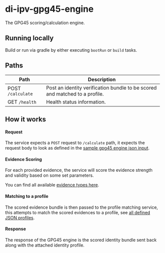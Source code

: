 # di-ipv-gpg45-engine

The GPG45 scoring/calculation engine.

## Running locally

Build or run via gradle by either executing `bootRun` or `build` tasks.

## Paths

| Path | Description |
| - | - |
| POST `/calculate` | Post an identity verification bundle to be scored and matched to a profile. |
| GET `/health` | Health status information. |

## How it works

#### Request
The service expects a `POST` request to `/calculate` path, it expects the request body to look
as defined in the [sample gpg45 engine json input](/docs/sample-gpg45-engine-input.json).

#### Evidence Scoring
For each provided evidence, the service will score the evidence strength and validity based
on some set parameters.

You can find all available [evidence types here](/src/main/java/uk/gov/di/gpg45engine/domain/data/EvidenceType.java).

#### Matching to a profile
The scored evidence bundle is then passed to the profile matching service, this attempts to match
the scored evidences to a profile, see [all defined JSON profiles](/src/main/resources/profiles).

#### Response
The response of the GPG45 engine is the scored identity bundle sent back along with the attached
identity profile.
